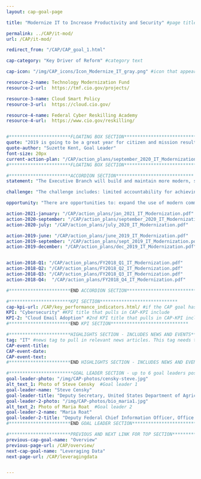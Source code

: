 ```yaml
---
layout: cap-goal-page

title: "Modernize IT to Increase Productivity and Security" #page title

permalink: ../CAP/it-mod/
url: /CAP/it-mod/

redirect_from: "/CAP/CAP_goal_1.html"

cap-category: "Key Driver of Reform" #category text

cap-icon: "/img/CAP_icons/Icon_Modernize_IT_gray.png" #icon that appears next to title

resource-2-name: Technology Modernization Fund
resource-2-url:  https://tmf.cio.gov/projects/

resource-3-name: Cloud Smart Policy
resource-3-url:  https://cloud.cio.gov/

resource-4-name: Federal Cyber Reskilling Academy
resource-4-url:  https://www.cio.gov/reskilling/


#***********************FLOATING BOX SECTION*****************************
quote: "2019 is going to be a great year for citizen and mission results delivered through enabling technology advances." #appears in the gray text box
quote-author: "Suzette Kent, Goal Leader"
font-size: 20px
current-action-plan: "/CAP/action_plans/september_2020_IT_Modernization.pdf"
#***********************FLOATING BOX SECTION*****************************

#***********************ACCORDION SECTION*****************************
statement: "The Executive Branch will build and maintain more modern, secure, and resilient information technology (IT) to enhance mission delivery and productivity – driving value by increasing efficiencies of Government IT spending while potentially reducing costs, increasing efficiencies, and enhancing citizen engagement and satisfaction with the services we provide." #first accordion text

challenge: "The challenge includes: limited accountability for achieving enterprise-wide outcomes that enhance IT service effectiveness and reduce cybersecurity risks; slow adoption of cutting edge commercial technologies due to onerous acquisition and authorization processes; and federal agencies employ patchwork network architectures and rely on legacy systems that are costly and difficult to secure and upgrade." #second accordion text

opportunity: "There are opportunities to: expand the use of modern commercial technologies that are effective, economical, and secure; reduce the impact of cybersecurity risks by safeguarding IT systems, sensitive data, and networks; leverage common solutions and innovative practices to improve efficiency, increase security, and ultimately meet citizens’ needs." #third accordion text

action-2021-january: "/CAP/action_plans/jan_2021_IT_Modernization.pdf"
action-2020-september: "/CAP/action_plans/september_2020_IT_Modernization.pdf"
action-2020-july: "/CAP/action_plans/july_2020_IT_Modernization.pdf"

action-2019-june: "/CAP/action_plans/june_2019_IT_Modernization.pdf"
action-2019-september: "/CAP/action_plans/sept_2019_IT_Modernization.pdf"
action-2019-december: "/CAP/action_plans/dec_2019_IT_Modernization.pdf"


action-2018-Q1: "/CAP/action_plans/FY2018_Q1_IT_Modernization.pdf"
action-2018-Q2: "/CAP/action_plans/FY2018_Q2_IT_Modernization.pdf"
action-2018-Q3: "/CAP/action_plans/FY2018_Q3_IT_Modernization.pdf"
action-2018-Q4:  "/CAP/action_plans/FY2018_Q4_IT_Modernization.pdf"

#***********************END ACCORDION SECTION*****************************

#***********************KPI SECTION*****************************
cap-kpi-url: /CAP/key_performance_indicators.html/ #if the CAP goal has a KPI, it will appear as a button under the title. The button links to the Tableau dashboard
KPI: "Cybersecurity" #KPI title that pulls in CAP-KPI include
KPI-2: "Cloud Email Adoption" #2nd KPI title that pulls in CAP-KPI include
#***********************END KPI SECTION*****************************

#***********************HIGHLIGHTS SECTION - INCLUDES NEWS AND EVENTS*****************************
tag: "IT" #news tag to pull in relevant news articles. This tag needs to be included in the "post" front matter
CAP-event-title:
CAP-event-date:
CAP-event-text:
#***********************END HIGHLIGHTS SECTION - INCLUDES NEWS AND EVENTS*****************************

#************************GOAL LEADER SECTION - up to 6 goal leaders possible by creating up to 6 sections below***************************
goal-leader-photo: "/img/CAP-photos/censky-steve.jpg"
alt_text_1: Photo of Steve Censky  #Goal leader 1
goal-leader-name: "Steve Censky"
goal-leader-title: "Deputy Secretary, United States Department of Agriculture"
goal-leader-2-photo: "/img/CAP-photos/bio_maria1.jpg"
alt_text_2: Photo of Maria Roat  #Goal leader 2
goal-leader-2-name: "Maria Roat"
goal-leader-2-title: "Deputy Federal Chief Information Officer, Office of Management and Budget"
#***********************END GOAL LEADER SECTION*****************************8

#***********************PREVIOUS AND NEXT LINK FOR TOP SECTION*****************************8
previous-cap-goal-name: "Overview"
previous-page-url: /CAP/overview/
next-cap-goal-name: "Leveraging Data"
next-page-url: /CAP/leveragingdata


---  
```

